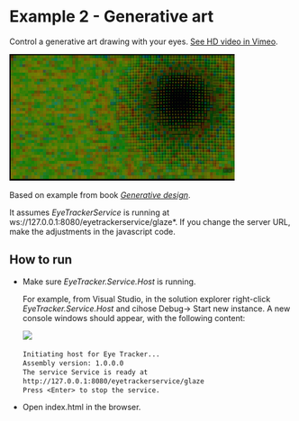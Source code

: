 # Example 2 - Generative art

Control a generative art drawing with your eyes. [See HD video in Vimeo](https://vimeo.com/309360509).

![](../docs/EyeTrackerTest02.gif)

Based on example from book [*Generative design*](http://www.generative-gestaltung.de/2/sketches/?01_P/P_2_1_2_03).

It assumes *EyeTrackerService* is running at 
ws://127.0.0.1:8080/eyetrackerservice/glaze*.  If you change the server URL, make the adjustments in the javascript code.


## How to run 

* Make sure *EyeTracker.Service.Host* is running.

   For example, from Visual Studio, in the solution explorer right-click *EyeTracker.Service.Host* and cihose Debug-> 
   Start new instance. A new console windows should appear, with the following content:

   ![](docs/2019-01-03-08-42-37.png)

   ```
   Initiating host for Eye Tracker...
   Assembly version: 1.0.0.0
   The service Service is ready at http://127.0.0.1:8080/eyetrackerservice/glaze
   Press <Enter> to stop the service.
   ```

* Open index.html in the browser.